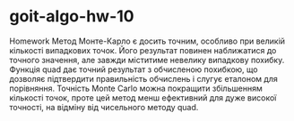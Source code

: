 # goit-algo-hw-10
Homework
Метод Монте-Карло є досить точним, особливо при великій кількості випадкових точок. Його результат повинен наближатися до точного значення, але завжди міститиме невелику випадкову похибку.
Функція quad дає точний результат з обчисленою похибкою, що дозволяє підтвердити правильність обчислень і слугує еталоном для порівняння.
Точність Monte Carlo можна покращити збільшенням кількості точок, проте цей метод менш ефективний для дуже високої точності, на відміну від чисельного методу quad.